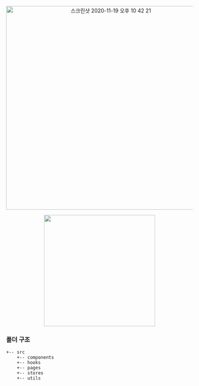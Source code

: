 <p align="center">
    <img width="549" alt="스크린샷 2020-11-19 오후 10 42 21" src="https://user-images.githubusercontent.com/26402298/99673762-8a71e080-2ab8-11eb-84ca-909703fae826.png">
</p>
<p align="center">
    <img src="https://github.com/qkrdmstlr3/svg-icon-animation/blob/master/map-icon/map-icon.svg" height="300" />
</p>

### 폴더 구조

```
+-- src
    +-- components
    +-- hooks
    +-- pages
    +-- stores
    +-- utils
```
